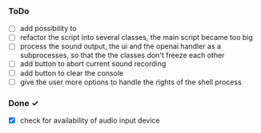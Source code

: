 ### ToDo

- [ ] add possibility to 
- [ ] refactor the script into several classes, the main script became too big
- [ ] process the sound output, the ui and the openai handler as a subprocesses, so that the the classes don't freeze each other
- [ ] add button to abort current sound recording
- [ ] add button to clear the console
- [ ] give the user more options to handle the rights of the shell process

### Done ✓

- [x] check for availability of audio input device